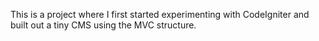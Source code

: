 This is a project where I first started experimenting with CodeIgniter and built out a tiny CMS using the MVC structure.